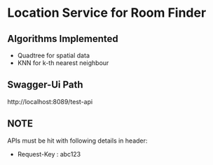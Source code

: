 # Location Service for Room Finder

## Algorithms Implemented
<ul>
    <li>Quadtree for spatial data</li>
    <li>KNN for k-th nearest neighbour</li>
</ul>

## Swagger-Ui Path
http://localhost:8089/test-api

## NOTE
APIs must be hit with following details in header:
<ul><li> Request-Key : abc123</li></ul>